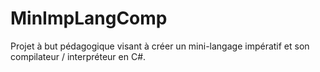 # MinImpLangComp
Projet à but pédagogique visant à créer un mini-langage impératif et son compilateur / interpréteur en C#.
